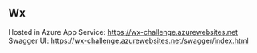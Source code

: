 ## Wx
Hosted in Azure App Service: https://wx-challenge.azurewebsites.net
Swagger UI: https://wx-challenge.azurewebsites.net/swagger/index.html